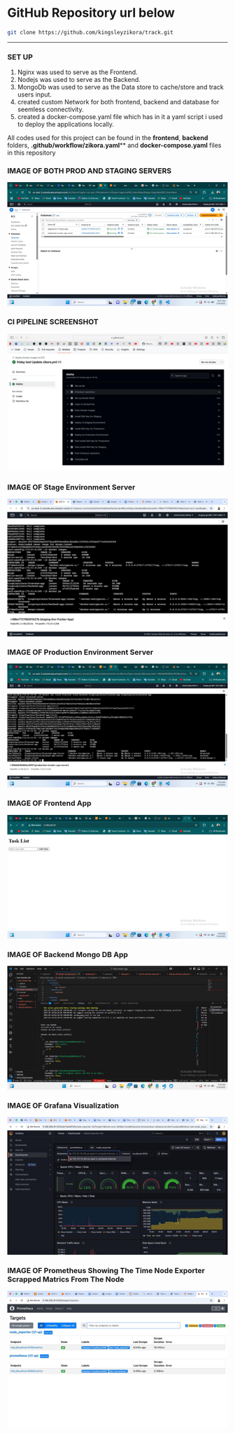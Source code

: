 # GitHub Repository url below

```bash
git clone https://github.com/kingsleyzikora/track.git
```
---

### SET UP 

1. Nginx was used to serve as the Frontend.
2. Nodejs was used to serve as the Backend.
3. MongoDb was used to serve as the Data store to cache/store and track users input.
4. created custom Network for both frontend, backend and database for seemless connectivity.
5. created a docker-compose.yaml file which has in it a yaml script i used to deploy the applications locally. 

All codes used for this project can be found in the **frontend**, **backend** folders, **.github/workflow/zikora.yaml**** and **docker-compose.yaml** files in this repository



### IMAGE OF BOTH PROD AND STAGING SERVERS 

![alt text](<servers prod and stage image.jpg>)


### CI PIPELINE SCREENSHOT

![alt text](<deployment pipeline logs.jpg>)


### IMAGE OF Stage Environment Server

![alt text](<stage env server.jpg>)


### IMAGE OF Production Environment Server

![alt text](<prod env server.jpg>)


### IMAGE OF Frontend App

![alt text](<front end image.jpg>)



### IMAGE OF Backend Mongo DB App

![alt text](<mongo db backend.jpg>)


### IMAGE OF Grafana Visualization

![alt text](<grafana image for task.jpg>)



### IMAGE OF Prometheus Showing The Time Node Exporter Scrapped Matrics From The Node

![alt text](<prometheus image for task.jpg>)